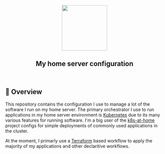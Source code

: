 <div align="center">

<img src="https://camo.githubusercontent.com/5b298bf6b0596795602bd771c5bddbb963e83e0f/68747470733a2f2f692e696d6775722e636f6d2f7031527a586a512e706e67" align="center" width="144px" height="144px"/>

## My home server configuration
</div>

<br/>

## 📖 Overview

This repository contains the configuration I use to manage a lot of the software I run on my home server. The primary orchestrator I use to run applications in my home server environment is [Kubernetes](https://kubernetes.io) due to its many various features for running software. I'm a big user of the [k8s-at-home](https://github.com/k8s-at-home/) project configs for simple deployments of commonly used applications in the cluster.

At the moment, I primarly use a [Terraform](https://www.terraform.io) based workflow to apply the majority of my applications and other declaritive workflows.